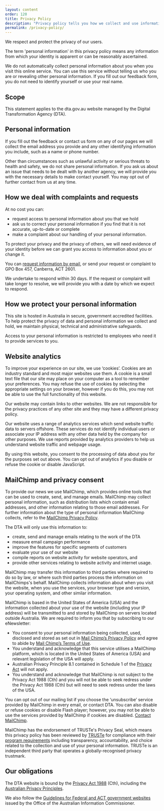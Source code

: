 ```yaml
---
layout: content
order: 120
title: Privacy Policy
description: "Privacy policy tells you how we collect and use information."
permalink: /privacy-policy/
---
```


We respect and protect the privacy of our users. 

The term 'personal information' in this privacy policy means any information from which your identity is apparent or can be reasonably ascertained. 

We do not automatically collect personal information about you when you visit this online service. You can use this service without telling us who you are or revealing other personal information. If you fill out our feedback form, you do not need to identify yourself or use your real name.

## Scope

This statement applies to the dta.gov.au website managed by the Digital Transformation Agency (DTA).

## Personal information

If you fill out the feedback or contact us form on any of our pages we will collect the email address you provide and any other identifying information you include, such as a name or phone number.

Other than circumstances such as unlawful activity or serious threats to health and safety, we do not share personal information. If you ask us about an issue that needs to be dealt with by another agency, we will provide you with the necessary details to make contact yourself. You may opt out of further contact from us at any time.

## How we deal with complaints and requests

At no cost you can:

* request access to personal information about you that we hold
* ask us to correct your personal information if you find that it is not accurate, up-to-date or complete
* make a complaint about our handling of your personal information.

To protect your privacy and the privacy of others, we will need evidence of your identity before we can grant you access to information about you or change it.

You can [request information by email](mailto:foi.reply@digital.gov.au), or send your request or complaint to GPO Box 457, Canberra, ACT 2601. 

We undertake to respond within 30 days. If the request or complaint will take longer to resolve, we will provide you with a date by which we expect to respond.

## How we protect your personal information

This site is hosted in Australia in secure, government accredited facilities. To help protect the privacy of data and personal information we collect and hold, we maintain physical, technical and administrative safeguards.

Access to your personal information is restricted to employees who need it to provide services to you.

## Website analytics

To improve your experience on our site, we use ‘cookies’. Cookies are an industry standard and most major websites use them. A cookie is a small text file that our site may place on your computer as a tool to remember your preferences. You may refuse the use of cookies by selecting the appropriate settings on your browser, however if you do this, you may not be able to use the full functionality of this website.

Our website may contain links to other websites. We are not responsible for the privacy practices of any other site and they may have a different privacy policy.

Our website uses a range of analytics services which send website traffic data to servers offshore. These services do not identify individual users or associate your IP address with any other data held by the company for other purposes. We use reports provided by analytics providers to help us understand website traffic and webpage usage.

By using this website, you consent to the processing of data about you for the purposes set out above. You can opt out of analytics if you disable or refuse the cookie or disable JavaScript.

## MailChimp and privacy consent

To provide our news we use MailChimp, which provides online tools that can be used to create, send, and manage emails. MailChimp may collect personal information, such as distribution lists which contain email addresses, and other information relating to those email addresses. For further information about the type of personal information MailChimp collects, refer to the [MailChimp Privacy Policy](http://mailchimp.com/legal/privacy/).

The DTA will only use this information to:

* create, send and manage emails relating to the work of the DTA
* measure email campaign performance
* improve the features for specific segments of customers
* evaluate your use of our website
* compile reports on website activity for website operators, and 
* provide other services relating to website activity and internet usage. 

MailChimp may transfer this information to third parties where required to do so by law, or where such third parties process the information on MailChimps's behalf. MailChimp collects information about when you visit the website, when you use the services, your browser type and version, your operating system, and other similar information.

MailChimp is based in the United States of America (USA) and the information collected about your use of the website (including your IP address) will be transmitted to and stored by MailChimp on servers located outside Australia. We are required to inform you that by subscribing to our eNewsletter:

* You consent to your personal information being collected, used, disclosed and stored as set out in [Mail Chimp’s Privacy Policy](http://mailchimp.com/legal/privacy/) and agree to abide by [Mail Chimp’s Terms of Use](http://mailchimp.com/legal/terms/).
* You understand and acknowledge that this service utilises a MailChimp platform, which is located in the United States of America (USA) and relevant legislation of the USA will apply. 
* Australian Privacy Principle 8.1 contained in Schedule 1 of the [Privacy Act](http://mailchimp.com/legal/terms/) will not apply.
* You understand and acknowledge that MailChimp is not subject to the Privacy Act 1988 (Cth) and you will not be able to seek redress under the Privacy Act 1988 (Cth) but will need to seek redress under the laws of the USA.

You can opt out of our mailing list if you choose the ‘unsubscribe’ service provided by MailChimp in every email, or contact DTA. You can also disable or refuse cookies or disable Flash player; however, you may not be able to use the services provided by MailChimp if cookies are disabled. [Contact MailChimp](http://mailchimp.com/contact/).

MailChimp has the endorsement of TRUSTe's Privacy Seal, which means this privacy policy has been reviewed by [TRUSTe](https://www.truste.com/) for compliance with their [program requirements](https://www.truste.com/privacy-certification-standards/) including transparency, accountability, and choice related to the collection and use of your personal information. TRUSTe is an independent third party that operates a globally-recognised privacy trustmark.

## Our obligations

The DTA website is bound by the [Privacy Act 1988](https://www.legislation.gov.au/Series/C2004A03712) (Cth), including the [Australian Privacy Principles](https://www.legislation.gov.au/Series/C2004A03712).

We also follow the [Guidelines for Federal and ACT government websites](https://www.oaic.gov.au/agencies-and-organisations/guides/) issued by the Office of the Australian Information Commissioner.
